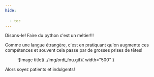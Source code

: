 ```yaml
---
hide:
  
  - toc
---
```


Disons-le! Faire du python c'est un métier!!!

Comme une langue étrangère, c'est en pratiquant qu'on augmente ces compétences et souvent cela passe par de grosses prises de têtes!

<figure markdown>
  ![Image title](../img/ordi_fou.gif){ width="500" }
  <figcaption></figcaption>
</figure>

Alors soyez patients et indulgents!
